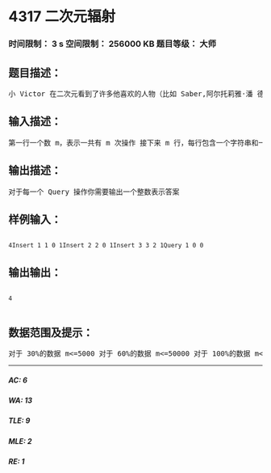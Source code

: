 # 4317   二次元辐射   
### 时间限制： 3 s     空间限制： 256000 KB     题目等级： 大师  
## 题目描述：  

<pre>
小 Victor 在二次元看到了许多他喜欢的人物（比如 Saber,阿尔托莉雅·潘 德拉贡，亚瑟王....），小 Victor 对于二次元人物都有自己的看法，即可以用 i 表示该人物对于他本身的吸引力，用 j 表示 findstr 魔王对其安利程度，同 时他又有自己的判断，我们可以用 A 和 B 来表示，所以我们定义一个人物对小 Victor 的吸引度为 Ai+Bj,然而小 Victor 并不是什么人物都感兴趣的，他只会 去关注那些吸引度对他大于 C 的人物。  然而求小 Victor 到底去关注多少个人物对于大家来说太简单了，所以 findstr 大魔王决定使坏。我们定义每个人物会有一个使小 Victor 入宅的入宅 度 v[x]，findstr 大魔王会随时给小 Victor 安利奇怪的人物，假设为(i,j)， 由于他口才很好，他会对小 Victor 造成一次口才度为 R 的精神辐射，即他会让 所有(i`,j`)（i`,j`为已加入点）[sqr(i`-i)+sqr(j`-j)<=R*R]的点的入宅度都加上 delta。  然而小 Victor 也是会变化自己的口味的，现在请你求出每一次他变化口味 时总入宅度是多少（当然只有他关注的人物才会产生入宅度）
</pre>
  
  
## 输入描述：  

<pre>
第一行一个数 m，表示一共有 m 次操作 接下来 m 行，每行包含一个字符串和一些数字，现在格式如下 Insert I j R delta 表示 findstr 大魔王给小 Victor 安利了本身对他吸引 度为 I,安利程度为 j 的人物，并造成口才度为 R 的精神辐射（如题意） Query A B C 表示询问当小 Victor 的口味发生变化时，他的总入宅度是多少？ 此题强制在线，每一次的所有数字异或（xor/^）lastans，一开始 lastans=0， 之后 lastans 为上一次询问的答案
</pre>
  
  
## 输出描述：  

<pre>
对于每一个 Query 操作你需要输出一个整数表示答案
</pre>
  
  
## 样例输入：  

<pre><code>
4Insert 1 1 0 1Insert 2 2 0 1Insert 3 3 2 1Query 1 0 0
</code></pre>
  
  
## 输出输出：  

<pre><code>
4  

</code></pre>
  
  
## 数据范围及提示：  

<pre>
对于 30%的数据 m<=5000 对于 60%的数据 m<=50000 对于 100%的数据 m<=100000 对于 100%的数据|A|,|B|,|C|,|delta|,|R|,|I|,|J| <= 10^9
</pre>
  
  
***  

##### AC: 6  
##### WA: 13  
##### TLE: 9  
##### MLE: 2  
##### RE: 1  
